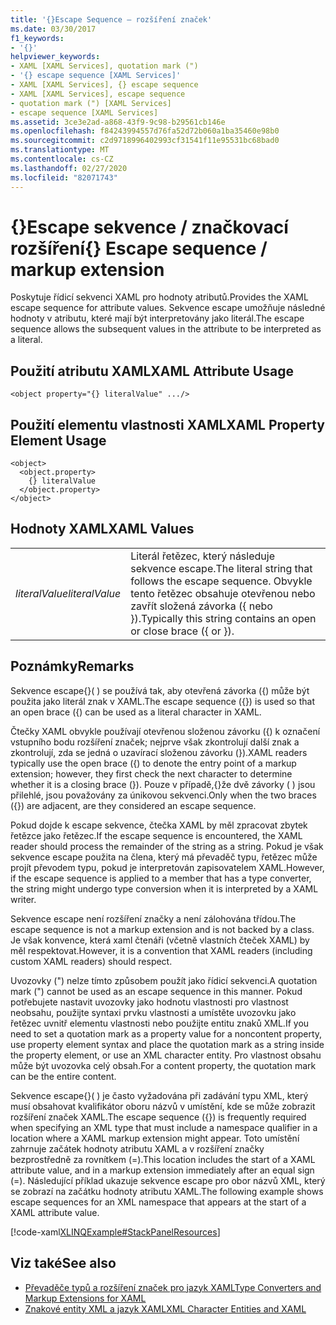 ```yaml
---
title: '{}Escape Sequence – rozšíření značek'
ms.date: 03/30/2017
f1_keywords:
- '{}'
helpviewer_keywords:
- XAML [XAML Services], quotation mark (")
- '{} escape sequence [XAML Services]'
- XAML [XAML Services], {} escape sequence
- XAML [XAML Services], escape sequence
- quotation mark (") [XAML Services]
- escape sequence [XAML Services]
ms.assetid: 3ce3e2ad-a868-43f9-9c98-b29561cb146e
ms.openlocfilehash: f84243994557d76fa52d72b060a1ba35460e98b0
ms.sourcegitcommit: c2d9718996402993cf31541f11e95531bc68bad0
ms.translationtype: MT
ms.contentlocale: cs-CZ
ms.lasthandoff: 02/27/2020
ms.locfileid: "82071743"
---
```

# <a name="-escape-sequence--markup-extension"></a><span data-ttu-id="9e199-102">{}Escape sekvence / značkovací rozšíření</span><span class="sxs-lookup"><span data-stu-id="9e199-102">{} Escape sequence / markup extension</span></span>

<span data-ttu-id="9e199-103">Poskytuje řídicí sekvenci XAML pro hodnoty atributů.</span><span class="sxs-lookup"><span data-stu-id="9e199-103">Provides the XAML escape sequence for attribute values.</span></span> <span data-ttu-id="9e199-104">Sekvence escape umožňuje následné hodnoty v atributu, které mají být interpretovány jako literál.</span><span class="sxs-lookup"><span data-stu-id="9e199-104">The escape sequence allows the subsequent values in the attribute to be interpreted as a literal.</span></span>

## <a name="xaml-attribute-usage"></a><span data-ttu-id="9e199-105">Použití atributu XAML</span><span class="sxs-lookup"><span data-stu-id="9e199-105">XAML Attribute Usage</span></span>

```xaml
<object property="{} literalValue" .../>
```

## <a name="xaml-property-element-usage"></a><span data-ttu-id="9e199-106">Použití elementu vlastnosti XAML</span><span class="sxs-lookup"><span data-stu-id="9e199-106">XAML Property Element Usage</span></span>

```xaml
<object>
  <object.property>
    {} literalValue
  </object.property>
</object>
```

## <a name="xaml-values"></a><span data-ttu-id="9e199-107">Hodnoty XAML</span><span class="sxs-lookup"><span data-stu-id="9e199-107">XAML Values</span></span>

|||
|-|-|
|<span data-ttu-id="9e199-108">*literalValue*</span><span class="sxs-lookup"><span data-stu-id="9e199-108">*literalValue*</span></span>|<span data-ttu-id="9e199-109">Literál řetězec, který následuje sekvence escape.</span><span class="sxs-lookup"><span data-stu-id="9e199-109">The literal string that follows the escape sequence.</span></span> <span data-ttu-id="9e199-110">Obvykle tento řetězec obsahuje otevřenou nebo zavřít složená závorka ({ nebo }).</span><span class="sxs-lookup"><span data-stu-id="9e199-110">Typically this string contains an open or close brace ({ or }).</span></span>|

## <a name="remarks"></a><span data-ttu-id="9e199-111">Poznámky</span><span class="sxs-lookup"><span data-stu-id="9e199-111">Remarks</span></span>

<span data-ttu-id="9e199-112">Sekvence escape{}( ) se používá tak, aby otevřená závorka ({) může být použita jako literál znak v XAML.</span><span class="sxs-lookup"><span data-stu-id="9e199-112">The escape sequence ({}) is used so that an open brace ({) can be used as a literal character in XAML.</span></span>

<span data-ttu-id="9e199-113">Čtečky XAML obvykle používají otevřenou složenou závorku ({) k označení vstupního bodu rozšíření značek; nejprve však zkontrolují další znak a zkontrolují, zda se jedná o uzavírací složenou závorku (}).</span><span class="sxs-lookup"><span data-stu-id="9e199-113">XAML readers typically use the open brace ({) to denote the entry point of a markup extension; however, they first check the next character to determine whether it is a closing brace (}).</span></span> <span data-ttu-id="9e199-114">Pouze v případě,{}že dvě závorky ( ) jsou přilehlé, jsou považovány za únikovou sekvenci.</span><span class="sxs-lookup"><span data-stu-id="9e199-114">Only when the two braces ({}) are adjacent, are they considered an escape sequence.</span></span>

<span data-ttu-id="9e199-115">Pokud dojde k escape sekvence, čtečka XAML by měl zpracovat zbytek řetězce jako řetězec.</span><span class="sxs-lookup"><span data-stu-id="9e199-115">If the escape sequence is encountered, the XAML reader should process the remainder of the string as a string.</span></span> <span data-ttu-id="9e199-116">Pokud je však sekvence escape použita na člena, který má převaděč typu, řetězec může projít převodem typu, pokud je interpretován zapisovatelem XAML.</span><span class="sxs-lookup"><span data-stu-id="9e199-116">However, if the escape sequence is applied to a member that has a type converter, the string might undergo type conversion when it is interpreted by a XAML writer.</span></span>

<span data-ttu-id="9e199-117">Sekvence escape není rozšíření značky a není zálohována třídou.</span><span class="sxs-lookup"><span data-stu-id="9e199-117">The escape sequence is not a markup extension and is not backed by a class.</span></span> <span data-ttu-id="9e199-118">Je však konvence, která xaml čtenáři (včetně vlastních čteček XAML) by měl respektovat.</span><span class="sxs-lookup"><span data-stu-id="9e199-118">However, it is a convention that XAML readers (including custom XAML readers) should respect.</span></span>

<span data-ttu-id="9e199-119">Uvozovky (") nelze tímto způsobem použít jako řídicí sekvenci.</span><span class="sxs-lookup"><span data-stu-id="9e199-119">A quotation mark (") cannot be used as an escape sequence in this manner.</span></span> <span data-ttu-id="9e199-120">Pokud potřebujete nastavit uvozovky jako hodnotu vlastnosti pro vlastnost neobsahu, použijte syntaxi prvku vlastnosti a umístěte uvozovku jako řetězec uvnitř elementu vlastnosti nebo použijte entitu znaků XML.</span><span class="sxs-lookup"><span data-stu-id="9e199-120">If you need to set a quotation mark as a property value for a noncontent property, use property element syntax and place the quotation mark as a string inside the property element, or use an XML character entity.</span></span> <span data-ttu-id="9e199-121">Pro vlastnost obsahu může být uvozovka celý obsah.</span><span class="sxs-lookup"><span data-stu-id="9e199-121">For a content property, the quotation mark can be the entire content.</span></span>

<span data-ttu-id="9e199-122">Sekvence escape{}( ) je často vyžadována při zadávání typu XML, který musí obsahovat kvalifikátor oboru názvů v umístění, kde se může zobrazit rozšíření značek XAML.</span><span class="sxs-lookup"><span data-stu-id="9e199-122">The escape sequence ({}) is frequently required when specifying an XML type that must include a namespace qualifier in a location where a XAML markup extension might appear.</span></span> <span data-ttu-id="9e199-123">Toto umístění zahrnuje začátek hodnoty atributu XAML a v rozšíření značky bezprostředně za rovnítkem (=).</span><span class="sxs-lookup"><span data-stu-id="9e199-123">This location includes the start of a XAML attribute value, and in a markup extension immediately after an equal sign (=).</span></span> <span data-ttu-id="9e199-124">Následující příklad ukazuje sekvence escape pro obor názvů XML, který se zobrazí na začátku hodnoty atributu XAML.</span><span class="sxs-lookup"><span data-stu-id="9e199-124">The following example shows escape sequences for an XML namespace that appears at the start of a XAML attribute value.</span></span>

[!code-xaml[XLINQExample#StackPanelResources](~/samples/snippets/csharp/VS_Snippets_Wpf/XLinqExample/CSharp/Window1.xaml#stackpanelresources)]

## <a name="see-also"></a><span data-ttu-id="9e199-125">Viz také</span><span class="sxs-lookup"><span data-stu-id="9e199-125">See also</span></span>

- [<span data-ttu-id="9e199-126">Převaděče typů a rozšíření značek pro jazyk XAML</span><span class="sxs-lookup"><span data-stu-id="9e199-126">Type Converters and Markup Extensions for XAML</span></span>](type-converters-and-markup-extensions.md)
- [<span data-ttu-id="9e199-127">Znakové entity XML a jazyk XAML</span><span class="sxs-lookup"><span data-stu-id="9e199-127">XML Character Entities and XAML</span></span>](xml-character-entities.md)
